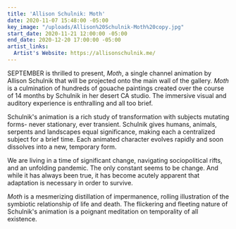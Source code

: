 ```yaml
---
title: 'Allison Schulnik: Moth'
date: 2020-11-07 15:48:00 -05:00
key_image: "/uploads/Allison%20Schulnik-Moth%20copy.jpg"
start_date: 2020-11-21 12:00:00 -05:00
end_date: 2020-12-20 17:00:00 -05:00
artist_links:
  Artist's Website: https://allisonschulnik.me/
---
```


SEPTEMBER is thrilled to present, *Moth*, a single channel animation by Allison Schulnik that will be projected onto the main wall of the gallery. *Moth* is a culmination of hundreds of gouache paintings created over the course of 14 months by Schulnik in her desert CA studio. The immersive visual and auditory experience is enthralling and all too brief. 

Schulnik's animation is a rich study of transformation with subjects mutating forms- never stationary, ever transient. Schulnik gives humans, animals, serpents and landscapes equal significance, making each a centralized subject for a brief time. Each animated character evolves rapidly and soon dissolves into a new, temporary form. 

We are living in a time of significant change, navigating sociopolitical rifts, and an unfolding pandemic. The only constant seems to be change. And while it has always been true, it has become acutely apparent that adaptation is necessary in order to survive. 

*Moth* is a mesmerizing distillation of impermanence, rolling illustration of the symbiotic relationship of life and death. The flickering and fleeting nature of Schulnik's animation is a poignant meditation on temporality of all existence.